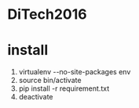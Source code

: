 # DiTech2016

# install #
1. virtualenv --no-site-packages env
2. source bin/activate
3. pip install -r requirement.txt
4. deactivate
